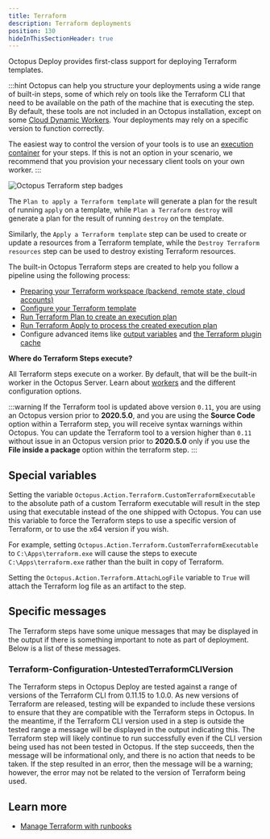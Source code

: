 ```yaml
---
title: Terraform
description: Terraform deployments
position: 130
hideInThisSectionHeader: true
---
```


Octopus Deploy provides first-class support for deploying Terraform templates.

:::hint
Octopus can help you structure your deployments using a wide range of built-in steps, some of which rely on tools like the Terraform CLI that need to be available on the path of the machine that is executing the step. By default, these tools are not included in an Octopus installation, except on some [Cloud Dynamic Workers](/docs/infrastructure/workers/dynamic-worker-pools.md#available-dynamic-worker-images). Your deployments may rely on a specific version to function correctly.

The easiest way to control the version of your tools is to use an [execution container](/docs/projects/steps/execution-containers-for-workers/index.md) for your steps. If this is not an option in your scenario, we recommend that you provision your necessary client tools on your own worker.
:::

![Octopus Terraform step badges](/docs/deployments/terraform/images/terraform-step-badges.png "width=500")

The `Plan to apply a Terraform template` will generate a plan for the result of running `apply` on a template, while `Plan a Terraform destroy` will generate a plan for the result of running `destroy` on the template.

Similarly, the `Apply a Terraform template` step can be used to create or update a resources from a Terraform template, while the `Destroy Terraform resources` step can be used to destroy existing Terraform resources.

The built-in Octopus Terraform steps are created to help you follow a pipeline using the following process:

- [Preparing your Terraform workspace (backend, remote state, cloud accounts)](/docs/deployments/terraform/preparing-your-terraform-environment/index.md)
- [Configure your Terraform template](/docs/deployments/terraform/working-with-built-in-steps/index.md)
- [Run Terraform Plan to create an execution plan](/docs/deployments/terraform/plan-terraform/index.md)
- [Run Terraform Apply to process the created execution plan](/docs/deployments/terraform/apply-terraform-changes/index.md)
- Configure advanced items like [output variables](/docs/deployments/terraform/terraform-output-variables/index.md) and [the Terraform plugin cache](/docs/deployments/terraform/plugin-cache/index.md)

**Where do Terraform Steps execute?**

All Terraform steps execute on a worker. By default, that will be the built-in worker in the Octopus Server. Learn about [workers](/docs/infrastructure/workers/index.md) and the different configuration options.

:::warning
If the Terraform tool is updated above version `0.11`, you are using an Octopus version prior to **2020.5.0**, and you are using the **Source Code** option within a Terraform step, you will receive syntax warnings within Octopus. You can update the Terraform tool to a version higher than `0.11` without issue in an Octopus version prior to **2020.5.0** only if you use the **File inside a package** option within the terraform step.
:::

## Special variables

Setting the variable `Octopus.Action.Terraform.CustomTerraformExecutable` to the absolute path of a custom Terraform executable will result in the step using that executable instead of the one shipped with Octopus. You can use this variable to force the Terraform steps to use a specific version of Terraform, or to use the x64 version if you wish.

For example, setting `Octopus.Action.Terraform.CustomTerraformExecutable` to `C:\Apps\terraform.exe` will cause the steps to execute `C:\Apps\terraform.exe` rather than the built in copy of Terraform.

Setting the `Octopus.Action.Terraform.AttachLogFile` variable to `True` will attach the Terraform log file as an artifact to the step.

## Specific messages

The Terraform steps have some unique messages that may be displayed in the output if there is something important to note as part of deployment. Below is a list of these messages.

### Terraform-Configuration-UntestedTerraformCLIVersion

The Terraform steps in Octopus Deploy are tested against a range of versions of the Terraform CLI from 0.11.15 to 1.0.0. As new versions of Terraform are released, testing will be expanded to include these versions to ensure that they are compatible with the Terraform steps in Octopus. In the meantime, if the Terraform CLI version used in a step is outside the tested range a message will be displayed in the output indicating this. The Terraform step will likely continue to run successfully even if the CLI version being used has not been tested in Octopus. If the step succeeds, then the message will be informational only, and there is no action that needs to be taken. If the step resulted in an error, then the message will be a warning; however, the error may not be related to the version of Terraform being used.

## Learn more

- [Manage Terraform with runbooks](/docs/runbooks/runbook-examples/terraform/index.md)
